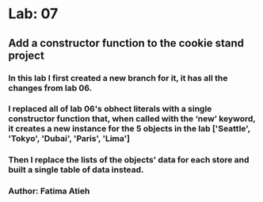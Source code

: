 # Lab: 07

## Add a constructor function to the cookie stand project

### In this lab I first created a new branch for it, it has all the changes from lab 06.

### I replaced all of lab 06's obhect literals with a single constructor function that, when called with the ‘new’ keyword, it creates a new instance for the 5 objects in the lab ['Seattle', 'Tokyo', 'Dubai', 'Paris', 'Lima']

### Then I replace the lists of the objects' data for each store and built a single table of data instead.


### Author: Fatima Atieh